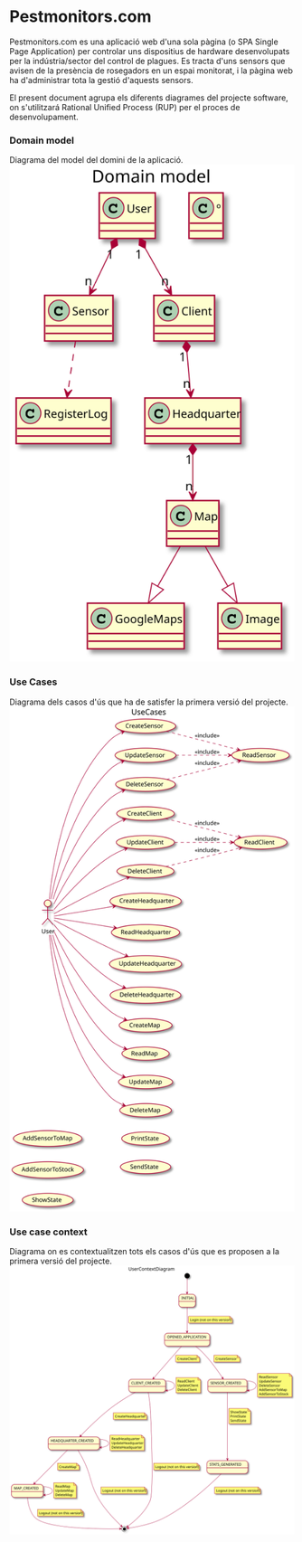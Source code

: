 # Pestmonitors.com

Pestmonitors.com es una aplicació web d'una sola pàgina (o SPA Single Page Application) per controlar uns dispositius de hardware desenvolupats per la indústria/sector del control de plagues. Es tracta d'uns sensors que avisen de la presència de rosegadors en un espai monitorat, i la pàgina web ha d'administrar tota la gestió d'aquests sensors.

El present document agrupa els diferents diagrames del projecte software, on s'utilitzará Rational Unified Process (RUP) per el proces de desenvolupament.

### Domain model
Diagrama del model del domini de la aplicació.
![DomainModel](./docs/src/domainModel/domainModel.svg)

### Use Cases
Diagrama dels casos d'ús que ha de satisfer la primera versió del projecte.
![UseCases](./docs/src/useCase/useCase.svg)

### Use case context
Diagrama on es contextualitzen tots els casos d'ús que es proposen a la primera versió del projecte.
![UseCaseContext](./docs/src/useCase/context/useCaseContextDiagram.svg)

